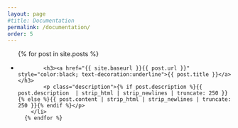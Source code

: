 ```yaml
---
layout: page
#title: Documentation
permalink: /documentation/
order: 5
---
```


<ul class="posts-in-list">
      {% for post in site.posts %}
        <li class="post-list">
            <!--    <span class="date">{{ post.date | date: '%B %d, %Y' }}</span>  -->

            <h3><a href="{{ site.baseurl }}{{ post.url }}" style="color:black; text-decoration:underline">{{ post.title }}</a></h3>
            <p class="description">{% if post.description %}{{ post.description  | strip_html | strip_newlines | truncate: 250 }}{% else %}{{ post.content | strip_html | strip_newlines | truncate: 250 }}{% endif %}</p>
        </li>
      {% endfor %}
</ul>
